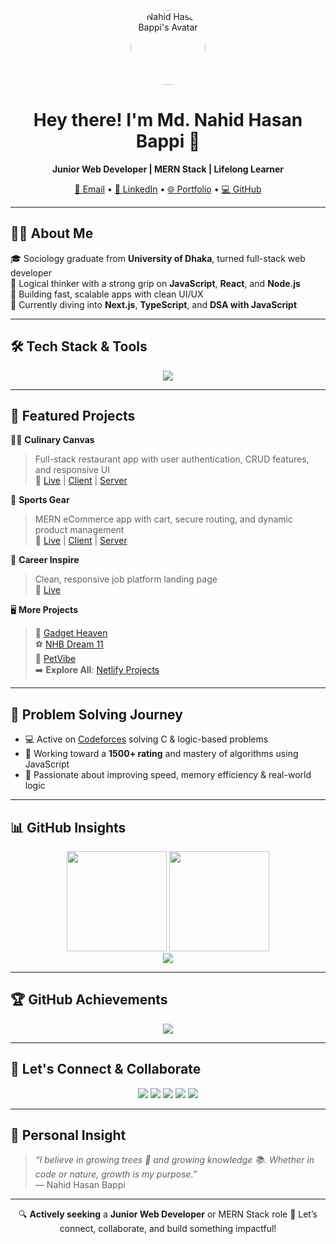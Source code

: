 <!-- HEADER WITH PROFILE IMAGE -->
<p align="center">
  <img src="https://avatars.githubusercontent.com/u/nbappi13?v=4" width="120" style="border-radius: 50%" alt="Nahid Hasan Bappi's Avatar" />
</p>

<h1 align="center">Hey there! I'm Md. Nahid Hasan Bappi 👋</h1>

<p align="center"><strong>Junior Web Developer | MERN Stack | Lifelong Learner</strong></p>

<p align="center">
  <a href="mailto:nahidbappi13@gmail.com">📩 Email</a> • 
  <a href="https://www.linkedin.com/in/nahid-bappi/">💼 LinkedIn</a> • 
  <a href="https://nahid-bappi.vercel.app/">🌐 Portfolio</a> • 
  <a href="https://github.com/nbappi13">💻 GitHub</a>
</p>

---

## 👨‍💻 About Me

🎓 Sociology graduate from **University of Dhaka**, turned full-stack web developer  
🧠 Logical thinker with a strong grip on **JavaScript**, **React**, and **Node.js**  
🚀 Building fast, scalable apps with clean UI/UX  
📘 Currently diving into **Next.js**, **TypeScript**, and **DSA with JavaScript**

---

## 🛠️ Tech Stack & Tools

<p align="center">
  <img src="https://skillicons.dev/icons?i=js,ts,react,nextjs,nodejs,express,mongodb,html,css,tailwind,firebase,git,github,vscode,vercel,netlify" />
</p>

---

## 🚀 Featured Projects

🧑‍🍳 **Culinary Canvas**  
> Full-stack restaurant app with user authentication, CRUD features, and responsive UI  
🔗 [Live](https://culinary-canvas-kitchen.netlify.app/) | [Client](https://github.com/nbappi13/Culinary-Canvas) | [Server](https://github.com/nbappi13/Culinary-Canvas-Server)

🎽 **Sports Gear**  
> MERN eCommerce app with cart, secure routing, and dynamic product management  
🔗 [Live](https://sports-gear.netlify.app/) | [Client](https://github.com/nbappi13/SportsGear) | [Server](https://github.com/nbappi13/SportsGear-server)

💼 **Career Inspire**  
> Clean, responsive job platform landing page  
🔗 [Live](https://career-inspire.netlify.app/)

🖥️ **More Projects**  
> 🎯 [Gadget Heaven](https://gadget-heaven-tech-hub.netlify.app/)  
> ⚽ [NHB Dream 11](https://nhb-dream-11.netlify.app/)  
> 🐾 [PetVibe](https://petvibe.netlify.app/)  
➡️ **Explore All**: [Netlify Projects](https://app.netlify.com/teams/nbappi13/sites)

---

## 🧠 Problem Solving Journey

- 💻 Active on [Codeforces](https://codeforces.com/profile/nahidbappi13) solving C & logic-based problems  
- 🔎 Working toward a **1500+ rating** and mastery of algorithms using JavaScript  
- 🚀 Passionate about improving speed, memory efficiency & real-world logic

---

## 📊 GitHub Insights

<div align="center">
  <img src="https://github-readme-stats.vercel.app/api?username=nbappi13&show_icons=true&theme=tokyonight&hide_border=true" height="160" />
  <img src="https://github-readme-stats.vercel.app/api/top-langs/?username=nbappi13&layout=compact&theme=tokyonight&hide_border=true" height="160" />
</div>

<div align="center">
  <img src="https://streak-stats.demolab.com?user=nbappi13&theme=tokyonight&hide_border=true" />
</div>

---

## 🏆 GitHub Achievements

<p align="center">
  <img src="https://github-profile-trophy.vercel.app/?username=nbappi13&theme=flat&title=Commit,Repositories,Followers,Stars&margin-w=15" />
</p>

---

## 🤝 Let's Connect & Collaborate

<div align="center">
  <a href="https://www.linkedin.com/in/nahid-bappi/"><img src="https://img.shields.io/badge/LinkedIn-0A66C2?style=for-the-badge&logo=linkedin&logoColor=white" /></a>
  <a href="mailto:nahidbappi13@gmail.com"><img src="https://img.shields.io/badge/Gmail-D14836?style=for-the-badge&logo=gmail&logoColor=white" /></a>
  <a href="https://x.com/nbappi13"><img src="https://img.shields.io/badge/X-000000?style=for-the-badge&logo=twitter&logoColor=white" /></a>
  <a href="https://bsky.app/profile/nahid-bappi.bsky.social"><img src="https://img.shields.io/badge/Bluesky-0066FF?style=for-the-badge&logoColor=white" /></a>
  <a href="https://infosec.exchange/@nahid_bappi"><img src="https://img.shields.io/badge/infosec.exchange-1A2B45?style=for-the-badge&logo=lock&logoColor=white" /></a>
</div>

---

## 💬 Personal Insight

> *“I believe in growing trees 🌳 and growing knowledge 📚. Whether in code or nature, growth is my purpose.”*  
> — Nahid Hasan Bappi

---

<p align="center">
  🔍 <strong>Actively seeking</strong> a <strong>Junior Web Developer</strong> or MERN Stack role  
  🤝 Let’s connect, collaborate, and build something impactful!
</p>
